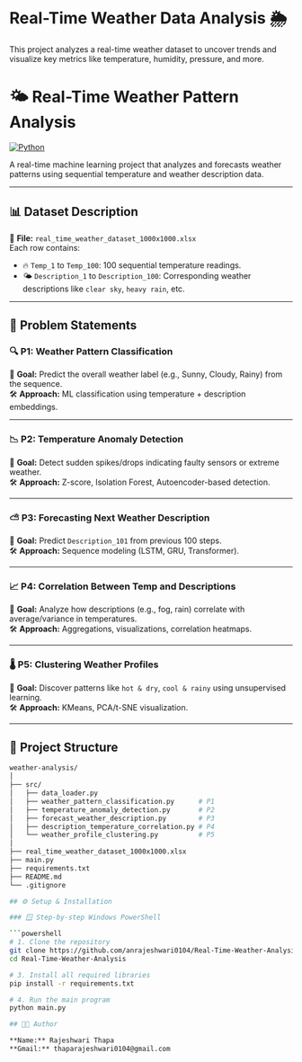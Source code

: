 # Real-Time Weather Data Analysis 🌦️

This project analyzes a real-time weather dataset to uncover trends and visualize key metrics like temperature, humidity, pressure, and more.


# 🌤️ Real-Time Weather Pattern Analysis

[![Python](https://img.shields.io/badge/Python-3.10-blue.svg)](https://www.python.org/)

A real-time machine learning project that analyzes and forecasts weather patterns using sequential temperature and weather description data.

---

## 📊 Dataset Description

📁 **File:** `real_time_weather_dataset_1000x1000.xlsx`  
Each row contains:
- 🔥 `Temp_1` to `Temp_100`: 100 sequential temperature readings.
- 🌤️ `Description_1` to `Description_100`: Corresponding weather descriptions like `clear sky`, `heavy rain`, etc.

---

## 🚀 Problem Statements

### 🔍 P1: Weather Pattern Classification
📌 **Goal:** Predict the overall weather label (e.g., Sunny, Cloudy, Rainy) from the sequence.  
🛠️ **Approach:** ML classification using temperature + description embeddings.

---

### 📉 P2: Temperature Anomaly Detection
📌 **Goal:** Detect sudden spikes/drops indicating faulty sensors or extreme weather.  
🛠️ **Approach:** Z-score, Isolation Forest, Autoencoder-based detection.

---

### ⛅ P3: Forecasting Next Weather Description
📌 **Goal:** Predict `Description_101` from previous 100 steps.  
🛠️ **Approach:** Sequence modeling (LSTM, GRU, Transformer).

---

### 📈 P4: Correlation Between Temp and Descriptions
📌 **Goal:** Analyze how descriptions (e.g., fog, rain) correlate with average/variance in temperatures.  
🛠️ **Approach:** Aggregations, visualizations, correlation heatmaps.

---

### 🌡️ P5: Clustering Weather Profiles
📌 **Goal:** Discover patterns like `hot & dry`, `cool & rainy` using unsupervised learning.  
🛠️ **Approach:** KMeans, PCA/t-SNE visualization.

---

## 🧠 Project Structure

```bash
weather-analysis/
│
├── src/
│   ├── data_loader.py
│   ├── weather_pattern_classification.py      # P1
│   ├── temperature_anomaly_detection.py       # P2
│   ├── forecast_weather_description.py        # P3
│   ├── description_temperature_correlation.py # P4
│   └── weather_profile_clustering.py          # P5
│
├── real_time_weather_dataset_1000x1000.xlsx
├── main.py
├── requirements.txt
├── README.md
└── .gitignore

## ⚙️ Setup & Installation

### 🪟 Step-by-step Windows PowerShell

```powershell
# 1. Clone the repository
git clone https://github.com/anrajeshwari0104/Real-Time-Weather-Analysis.git
cd Real-Time-Weather-Analysis

# 3. Install all required libraries
pip install -r requirements.txt

# 4. Run the main program
python main.py

## 👨‍💻 Author

**Name:** Rajeshwari Thapa  
**Gmail:** thaparajeshwari0104@gmail.com





